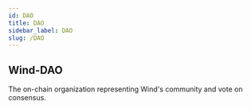```yaml
---
id: DAO
title: DAO
sidebar_label: DAO
slug: /DAO
---
```


## Wind-DAO 

The on-chain organization representing Wind's community and vote on consensus.